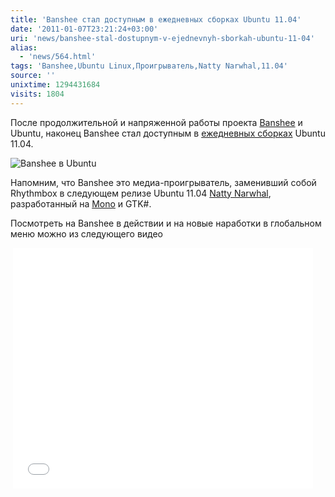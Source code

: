 ```yaml
---
title: 'Banshee стал доступным в ежедневных сборках Ubuntu 11.04'
date: '2011-01-07T23:21:24+03:00'
uri: 'news/banshee-stal-dostupnym-v-ejednevnyh-sborkah-ubuntu-11-04'
alias: 
  - 'news/564.html'
tags: 'Banshee,Ubuntu Linux,Проигрыватель,Natty Narwhal,11.04'
source: ''
unixtime: 1294431684
visits: 1804
---
```

После продолжительной и напряженной работы проекта [Banshee](http://banshee.fm/download/#ubuntu) и Ubuntu, наконец Banshee стал доступным в [ежедневных сборках](http://cdimage.ubuntu.com/daily-live/current/) Ubuntu 11.04.

![Banshee в Ubuntu](img/2011/01/07/23-00/banshee-ru.jpg)

Напомним, что Banshee это медиа-проигрыватель, заменивший собой Rhythmbox в следующем релизе Ubuntu 11.04 [Natty Narwhal](news/kodovoe-imya-ubuntu-11-04-natty-narwhal), разработанный на [Mono](http://ru.wikipedia.org/wiki/Mono) и GTK#.

Посмотреть на Banshee в действии и на новые наработки в глобальном меню можно из следующего видео

 <iframe width="480" height="385" src="//www.youtube.com/embed/WqjwGfYSJNU" frameborder="0" allowfullscreen=""></iframe>

